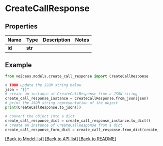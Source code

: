 # CreateCallResponse


## Properties

Name | Type | Description | Notes
------------ | ------------- | ------------- | -------------
**id** | **str** |  | 

## Example

```python
from voiceos.models.create_call_response import CreateCallResponse

# TODO update the JSON string below
json = "{}"
# create an instance of CreateCallResponse from a JSON string
create_call_response_instance = CreateCallResponse.from_json(json)
# print the JSON string representation of the object
print(CreateCallResponse.to_json())

# convert the object into a dict
create_call_response_dict = create_call_response_instance.to_dict()
# create an instance of CreateCallResponse from a dict
create_call_response_form_dict = create_call_response.from_dict(create_call_response_dict)
```
[[Back to Model list]](../README.md#documentation-for-models) [[Back to API list]](../README.md#documentation-for-api-endpoints) [[Back to README]](../README.md)


